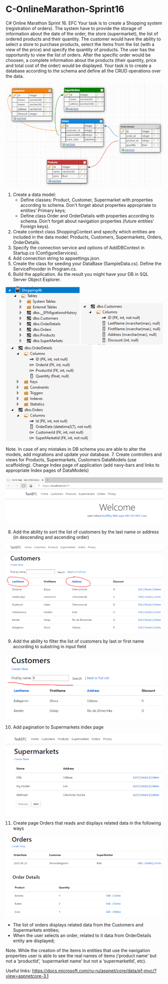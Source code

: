 # C-OnlineMarathon-Sprint16
C# Online Marathon Sprint 16. EFC
Your task is to create a Shopping system (registration of orders).
The system have to provide the storage of information about the date of the order, the store (supermarket), the list of ordered products and their quantity.
The customer would have the ability to select a store to purchase products, select the items from the list (with a view of the price) and specify the quantity of products.
The user has the opportunity to view the list of orders. After the specific order would be choosen, a complete information about the products (their quantity, price and total cost of the order) would be displayed.
Your task is to create a database according to the schema and define all the CRUD operations over the data.

![DBschema](/images/1.png)

1.	Create a data model:
    - Define classes: Product, Customer, Supermarket with properties according to schema. Don’t forget about properties appropriate to entities’ Primary keys;
    - Define class Order and OrderDetails with properties according to schema. Don’t forget about navigation properties (future entities’ Foreign keys).
2.	Create context class ShoppingContext and specify which entities are included in the data model: Products, Customers, Supermarkets, Orders, OrderDetails.
3.	Specify the connection service and options of AddDBContext in Startup.cs (ConfigureServices).
4.	Add connection string to appsettings.json.
5.	Create the class for seeding your DataBase (SampleData.cs). Define the ServiceProvider in Program.cs.
6.	Build the application. As the result you might have your DB in SQL Server Object Explorer. 

![DB1](/images/2.PNG)
![DB2](/images/3.PNG)
![DB3](/images/4.PNG)

Note. In case of any mistakes in DB schema you are able to alter the models, add migrations and update your database.
7.	Create controllers and views for Products, Supermarkets, Customers DataModels (use scaffolding). Change Index page of application (add navy-bars and links to appropriate Index pages of DataModels) 

![Index](/images/5.PNG)

8.	Add the ability to sort the list of customers by the last name or address (in descending and ascending order) 

![Order](/images/6.PNG)

9.	Add the ability to filter the list of customers by last or first name according to substring in input field 

![Filter](/images/7.PNG)

10.	Add pagination to Supermarkets index page 

![Pagination](/images/8.png)


11.	Create page Orders that reads and displays related data in the following ways 

![Orders](/images/9.png)

   - The list of orders displays related data from the Customers and Supermarkets entities;
   - When the user selects an order, related to it data from OrderDetails entity are displayed;

Note. While the creation of the items in entities that use the navigation properties user is able to see the real names of items (‘product name’ but not a ‘productId’, ‘supermarket name’ but not a ‘supermarketId’, etc).

Useful links:
https://docs.microsoft.com/ru-ru/aspnet/core/data/ef-mvc/?view=aspnetcore-3.1
